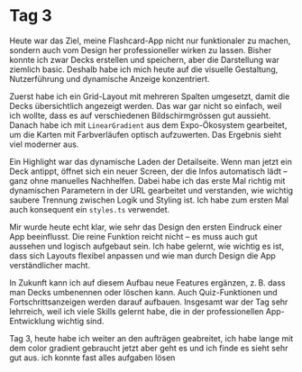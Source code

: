 # Tag 3

Heute war das Ziel, meine Flashcard-App nicht nur funktionaler zu machen, sondern auch vom Design her professioneller wirken zu lassen. Bisher konnte ich zwar Decks erstellen und speichern, aber die Darstellung war ziemlich basic. Deshalb habe ich mich heute auf die visuelle Gestaltung, Nutzerführung und dynamische Anzeige konzentriert.

Zuerst habe ich ein Grid-Layout mit mehreren Spalten umgesetzt, damit die Decks übersichtlich angezeigt werden. Das war gar nicht so einfach, weil ich wollte, dass es auf verschiedenen Bildschirmgrössen gut aussieht. Danach habe ich mit `LinearGradient` aus dem Expo-Ökosystem gearbeitet, um die Karten mit Farbverläufen optisch aufzuwerten. Das Ergebnis sieht viel moderner aus.

Ein Highlight war das dynamische Laden der Detailseite. Wenn man jetzt ein Deck antippt, öffnet sich ein neuer Screen, der die Infos automatisch lädt – ganz ohne manuelles Nachhelfen. Dabei habe ich das erste Mal richtig mit dynamischen Parametern in der URL gearbeitet und verstanden, wie wichtig saubere Trennung zwischen Logik und Styling ist. Ich habe zum ersten Mal auch konsequent ein `styles.ts` verwendet.

Mir wurde heute echt klar, wie sehr das Design den ersten Eindruck einer App beeinflusst. Die reine Funktion reicht nicht – es muss auch gut aussehen und logisch aufgebaut sein. Ich habe gelernt, wie wichtig es ist, dass sich Layouts flexibel anpassen und wie man durch Design die App verständlicher macht.

In Zukunft kann ich auf diesem Aufbau neue Features ergänzen, z. B. dass man Decks umbenennen oder löschen kann. Auch Quiz-Funktionen und Fortschrittsanzeigen werden darauf aufbauen. Insgesamt war der Tag sehr lehrreich, weil ich viele Skills gelernt habe, die in der professionellen App-Entwicklung wichtig sind.



Tag 3, heute habe ich weiter an den aufträgen geabreitet, ich habe lange mit dem color gradient gebraucht
      jetzt aber geht es und ich finde es sieht sehr gut aus.
      ich konnte fast alles aufgaben lösen 